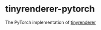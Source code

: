 # tinyrenderer-pytorch
The PyTorch implementation of [tinyrenderer](https://github.com/ssloy/tinyrenderer)
